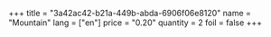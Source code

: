 +++
title = "3a42ac42-b21a-449b-abda-6906f06e8120"
name = "Mountain"
lang = ["en"]
price = "0.20"
quantity = 2
foil = false
+++
